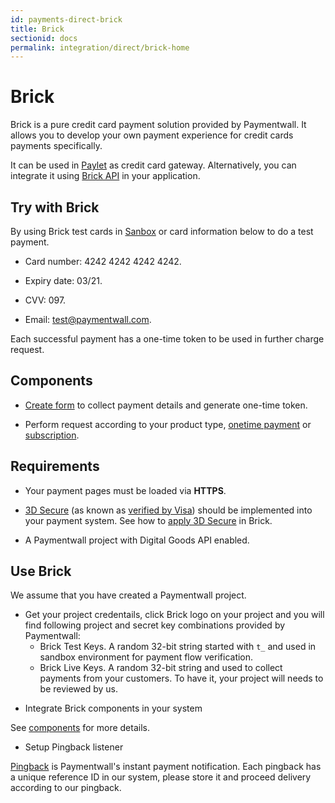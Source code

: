 ```yaml
---
id: payments-direct-brick
title: Brick
sectionid: docs
permalink: integration/direct/brick-home
---
```

# Brick

<div id="payment-form-container">
</div>
<script src="https://api.paymentwall.com/brick/brick.1.4.js"></script>
<script type="text/javascript">
	var brick = new Brick({
		public_key: 't_a93db6bffafdda5c57ab48296fdbba',
		amount: 0.99,
		currency: 'USD',
		container: 'payment-form-container',
		action: 'http://testbed1.stuffio.com/bricktest/brick-doc.php',
		form: {
			merchant: 'Your store',
			product: 'Your goods name',
			pay_button: 'Pay',
			zip: true
		}
	});

	brick.showPaymentForm(function(data) {

	}, function(errors) {
    // handle errors
	});
</script>

Brick is a pure credit card payment solution provided by Paymentwall. It allows you to develop your own payment experience for credit cards payments specifically.

It can be used in [Paylet](/integration/widget-home) as credit card gateway. Alternatively, you can integrate it using [Brick API](/apis#section-brick-onetime_token) in your application. 

## Try with Brick

By using Brick test cards in [Sanbox](/integration/direct/brick/sandbox) or card information below to do a test payment.

* Card number: 4242 4242 4242 4242.

* Expiry date: 03/21.

* CVV: 097.

* Email: test@paymentwall.com.

Each successful payment has a one-time token to be used in further charge request.

## Components

* [Create form](/integration/direct/brick/create-form) to collect payment details and generate one-time token. 

* Perform request according to your product type, [onetime payment](/integration/direct/brick/charge) or [subscription](/integration/direct/brick/subscription).

## Requirements

* Your payment pages must be loaded via **HTTPS**.

* [3D Secure](http://www.mastercard.com/gateway/implementation_guides/3D-Secure.html) (as known as [verified by Visa](https://www.visaeurope.com/making-integration/verified-by-visa/)) should be implemented into your payment system. See how to [apply 3D Secure](/direct/brick/3dSecure) in Brick.

* A Paymentwall project with Digital Goods API enabled.

## Use Brick

We assume that you have created a Paymentwall project.

+ Get your project credentails, click Brick logo on your project and you will find following project and secret key combinations provided by Paymentwall:
	- Brick Test Keys. A random 32-bit string started with ```t_``` and used in sandbox environment for payment flow verification.
	- Brick Live Keys. A random 32-bit string and used to collect payments from your customers. To have it, your project will needs to be reviewed by us.

* Integrate Brick components in your system

See [components](#components) for more details.

* Setup Pingback listener

[Pingback](/reference/pingback-home) is Paymentwall's instant payment notification. Each pingback has a unique reference ID in our system, please store it and proceed delivery according to our pingback.

